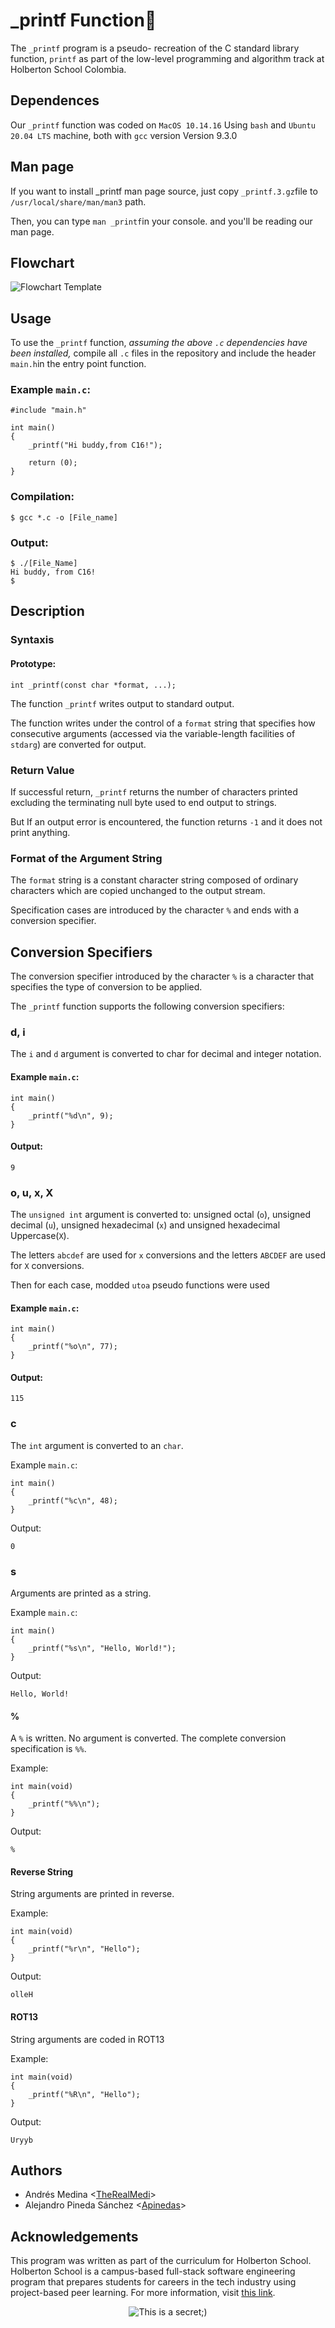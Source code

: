 # _printf Function:page_facing_up:

The `_printf` program is a pseudo- recreation of the C standard library function, `printf` as part of the low-level programming and algorithm track at Holberton School Colombia. 

## Dependences

Our `_printf` function was coded on `MacOS 10.14.16` Using   `bash` and  `Ubuntu 20.04 LTS` machine, both with `gcc` version Version 9.3.0

## Man page
If you want to install _printf man page source, just copy `_printf.3.gz`file to `/usr/local/share/man/man3` path. 

Then, you can type `man _printf`in your console. and you'll be reading our man page.
## Flowchart
![Flowchart Template](https://user-images.githubusercontent.com/85316546/141045630-c0e272fb-0a38-4740-99f3-8c053ab6fe3f.jpg)

## Usage

To use the `_printf` function, *assuming the above `.c` dependencies have been installed,* compile all `.c` files in the repository and include the header `main.h`in the entry point function.

### Example `main.c`:
```
#include "main.h"

int main()
{
    _printf("Hi buddy,from C16!");

    return (0);
}
```

### Compilation:
```
$ gcc *.c -o [File_name]
```

### Output:
```
$ ./[File_Name]
Hi buddy, from C16!
$
```

## Description

### Syntaxis

#### Prototype: 
`int _printf(const char *format, ...);`

The function `_printf` writes output to standard output. 

The function writes under the control of a `format` string that specifies how consecutive arguments (accessed via the variable-length facilities of `stdarg`) are converted for output.


### Return Value
If successful return, `_printf` returns the number of characters printed excluding the terminating null byte used to end output to strings.

But If an output error is encountered, the function returns `-1` and it does not print anything.

### Format of the Argument String
The  `format`  string is a constant character string composed of ordinary characters which are copied unchanged to the output stream.

Specification cases are introduced by the character  `%`  and ends with a conversion specifier.


## Conversion Specifiers
The conversion specifier introduced by the character `%` is a character that specifies the type of conversion to be applied. 

The `_printf` function supports the following conversion specifiers:

### d, i
The `i` and `d` argument is converted to char for decimal and integer notation.

#### Example `main.c`:
```
int main()
{
    _printf("%d\n", 9);
}
```
#### Output:
```
9
```
### o, u, x, X
The `unsigned int` argument is converted to: 
unsigned octal (`o`), 
unsigned decimal (`u`), 
unsigned hexadecimal (`x`) 
and unsigned hexadecimal Uppercase(`X`). 

The letters `abcdef` are
used for `x` conversions and the letters `ABCDEF` are used for `X` conversions.

Then for each case, modded `utoa` pseudo functions were used 

#### Example `main.c`:
```
int main()
{
    _printf("%o\n", 77);
}
```
#### Output:
```
115
```

### c
The `int` argument is converted to an `char`.

Example `main.c`:
```
int main()
{
    _printf("%c\n", 48);
}
```
Output:
```
0
```
### s
Arguments are printed as a string.

Example `main.c`:
```
int main()
{
    _printf("%s\n", "Hello, World!");
}
```
Output:
```
Hello, World!
```
#### %
A `%` is written. 
No argument is converted. 
The complete conversion
specification is `%%`.

Example:
```
int main(void)
{
    _printf("%%\n");
}
```
Output:
```
%
```
#### Reverse String
String arguments are printed in reverse.

Example:
```
int main(void)
{
	_printf("%r\n", "Hello");
}
```

 Output:
```
olleH
```

#### ROT13
String arguments are coded in ROT13

Example:
```
int main(void)
{
	_printf("%R\n", "Hello");
}
``` 
Output:
```
Uryyb
```
## Authors
* Andrés Medina <[TheRealMedi](https://github.com/TheRealMedi)>
* Alejandro Pineda Sánchez <[Apinedas](https://github.com/Apinedas)> 


## Acknowledgements 

This program was written as part of the curriculum for Holberton School.
Holberton School is a campus-based full-stack software engineering program
that prepares students for careers in the tech industry using project-based
peer learning. For more information, visit [this link](https://www.holbertonschool.com/).

<p align="center">
  <img src="https://assets.website-files.com/6105315644a26f77912a1ada/610540e8b4cd6969794fe673_Holberton_School_logo-04-04.svg" alt="This is a secret;)">
</p>